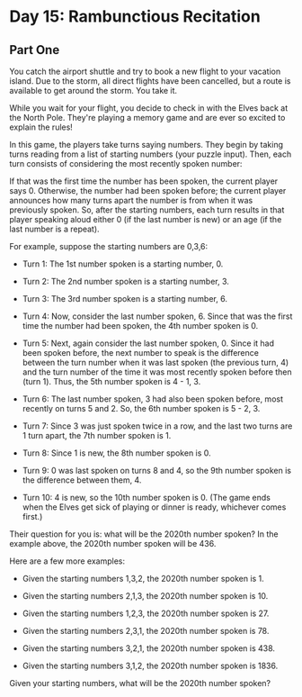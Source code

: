 # Day 15: Rambunctious Recitation

## Part One

You catch the airport shuttle and try to book a new flight to your vacation island. Due to the storm, all direct flights have been cancelled, but a route is available to get around the storm. You take it.

While you wait for your flight, you decide to check in with the Elves back at the North Pole. They're playing a memory game and are ever so excited to explain the rules!

In this game, the players take turns saying numbers. They begin by taking turns reading from a list of starting numbers (your puzzle input). Then, each turn consists of considering the most recently spoken number:

If that was the first time the number has been spoken, the current player says 0.
Otherwise, the number had been spoken before; the current player announces how many turns apart the number is from when it was previously spoken.
So, after the starting numbers, each turn results in that player speaking aloud either 0 (if the last number is new) or an age (if the last number is a repeat).

For example, suppose the starting numbers are 0,3,6:

- Turn 1: The 1st number spoken is a starting number, 0.

- Turn 2: The 2nd number spoken is a starting number, 3.

- Turn 3: The 3rd number spoken is a starting number, 6.

- Turn 4: Now, consider the last number spoken, 6. Since that was the first time the number had been spoken, the 4th number spoken is 0.

- Turn 5: Next, again consider the last number spoken, 0. Since it had been spoken before, the next number to speak is the difference between the turn number when it was last spoken (the previous turn, 4) and the turn number of the time it was most recently spoken before then (turn 1). Thus, the 5th number spoken is 4 - 1, 3.

- Turn 6: The last number spoken, 3 had also been spoken before, most recently on turns 5 and 2. So, the 6th number spoken is 5 - 2, 3.

- Turn 7: Since 3 was just spoken twice in a row, and the last two turns are 1 turn apart, the 7th number spoken is 1.

- Turn 8: Since 1 is new, the 8th number spoken is 0.

- Turn 9: 0 was last spoken on turns 8 and 4, so the 9th number spoken is the difference between them, 4.

- Turn 10: 4 is new, so the 10th number spoken is 0.
  (The game ends when the Elves get sick of playing or dinner is ready, whichever comes first.)

Their question for you is: what will be the 2020th number spoken? In the example above, the 2020th number spoken will be 436.

Here are a few more examples:

- Given the starting numbers 1,3,2, the 2020th number spoken is 1.

- Given the starting numbers 2,1,3, the 2020th number spoken is 10.

- Given the starting numbers 1,2,3, the 2020th number spoken is 27.

- Given the starting numbers 2,3,1, the 2020th number spoken is 78.

- Given the starting numbers 3,2,1, the 2020th number spoken is 438.

- Given the starting numbers 3,1,2, the 2020th number spoken is 1836.

Given your starting numbers, what will be the 2020th number spoken?
